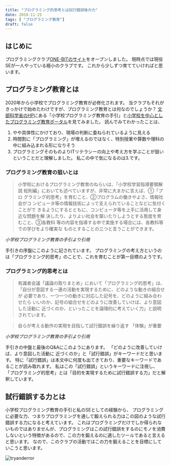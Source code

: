```yaml
---
title: "プログラミング的思考とは試行錯誤後の力"
date: 2018-11-25
tags: [ "プログラミング教育"]
draft: false
---
```


## はじめに
プログラミングクラブ[ONE-BITのサイト](https://one-bit.net)をオープンしました。
現時点では現役SEが一人やっている極小のクラブです。
これから少しずつ育てていければと思います。

## プログラミング教育とは
2020年から小学校でプログラミング教育が必修化されます。
当クラブもそれがきっかけで始めたわけですが、プログラミング教育とは何なのでしょうか？
[文部科学省のHP](http://www.mext.go.jp/a_menu/shotou/zyouhou/detail/1403162.htm)にある「小学校プログラミング教育の手引」と[小学校を中心としたプログラミング教育ポータル](https://miraino-manabi.jp/)を見てみました。
読んでみてわかったことは、
 1. やや具体性にかけており、現場の判断に委ねられているように見える
 2. 時間割に「プログラミング」が増えるのではなく、特別授業や算数や理科の中に組み込まれる形になりそう
 3. プログラミングそのものよりITリテラシーの向上や考え方を学ぶことが狙い
ということだと理解しました。
私この中で気になるのは3.です。

### プログラミング教育の狙いとは
>小学校におけるプログラミング教育のねらいは、「小学校学習指導要領解 説 総則編」においても述べていますが、非常に大まかに言えば、①「プロ グラミング的思考」を育むこと、②プログラムの働きやよさ、情報社会がコ ンピュータ等の情報技術によって支えられていることなどに気付くことがで きるようにするとともに、コンピュータ等を上手に活用して身近な問題を解 決したり、よりよい社会を築いたりしようとする態度を育むこと、③各教科 等の内容を指導する中で実施する場合には、各教科等での学びをより確実な ものとすることの三つと言うことができます。

*小学校プログラミング教育の手引より引用*

手引きの序盤にこのように記されています。
プログラミングの考え方というのは「プログラミング的思考」のことで、これを育むことが第一目標のようです。

### プログラミング的思考とは

>有識者会議「議論の取りまとめ」において「プログラミング的思考」は、 「自分が意図する一連の活動を実現するために、どのような動きの組合せが 必要であり、一つ一つの動きに対応した記号を、どのように組み合わせたら いいのか、記号の組合せをどのように改善していけば、より意図した活動に 近づくのか、といったことを論理的に考えていく力」と説明されています。

>自らが考える動作の実現を目指して試行錯誤を繰り返す 「体験」が重要

*小学校プログラミング教育の手引より引用*

手引きの中盤と最後のQ&Aにこのようにあります。
「どのように改善していけば、より意図した活動に 近づくのか」と「試行錯誤」がキーワードだと思います。
特に「試行錯誤」は本文中に何度も出てきており、重要なキーワードであることが読み取れます。
私はこの「試行錯誤」というキーワードに注視し、
「プログラミング的思考」とは「目的を実現するために試行錯誤する力」だと解釈しています。

## 試行錯誤する力とは
小学校プログラミング教育の手引と私のSEとしての経験から、
プログラミングに必要な力、つまりプログラミングを通して鍛えられる力はこの図のような試行錯誤する力になると考えています。
これはプログラミングだけでしか得られないものではありませんが、プログラミングはこの試行錯誤をするのにモノを消費しないという特徴があるので、この力を鍛えるのに適したツールであると言えると思います。
なので、このクラブの活動ではこの力を鍛えることを目標にしていこうと思います。

![tryanderror](/image/tryanderror.png)
